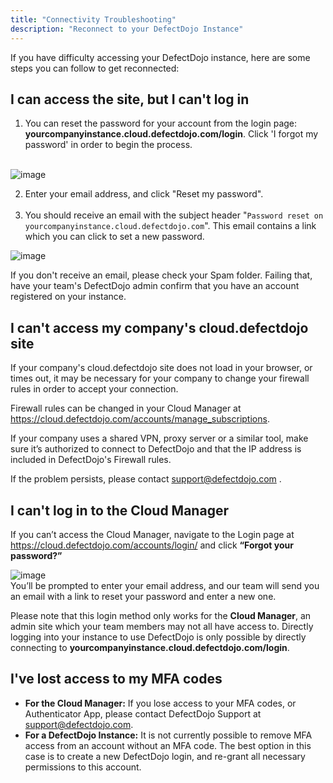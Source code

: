 ```yaml
---
title: "Connectivity Troubleshooting"
description: "Reconnect to your DefectDojo Instance"
---
```


If you have difficulty accessing your DefectDojo instance, here are some steps you can follow to get reconnected:

## I can access the site, but I can't log in

1. You can reset the password for your account from the login page: **yourcompanyinstance.cloud.defectdojo.com/login**. Click 'I forgot my password' in order to begin the process.  
​

![image](images/Connectivity_Troubleshooting.png)

2. Enter your email address, and click "Reset my password".  
​
3. You should receive an email with the subject header "`Password reset on yourcompanyinstance.cloud.defectdojo.com`". This email contains a link which you can click to set a new password.  
  

![image](images/Connectivity_Troubleshooting_2.png)

If you don't receive an email, please check your Spam folder. Failing that, have your team's DefectDojo admin confirm that you have an account registered on your instance.  



## I can't access my company's cloud.defectdojo site

If your company's cloud.defectdojo site does not load in your browser, or times out, it may be necessary for your company to change your firewall rules in order to accept your connection.

Firewall rules can be changed in your Cloud Manager at <https://cloud.defectdojo.com/accounts/manage_subscriptions>.

If your company uses a shared VPN, proxy server or a similar tool, make sure it’s authorized to connect to DefectDojo and that the IP address is included in DefectDojo's Firewall rules.

If the problem persists, please contact [support@defectdojo.com](mailto:support@defectdojo.com) .



## I can't log in to the Cloud Manager

If you can’t access the Cloud Manager, navigate to the Login page at <https://cloud.defectdojo.com/accounts/login/> and click **“Forgot your password?”**


![image](images/Connectivity_Troubleshooting_3.png)  
You’ll be prompted to enter your email address, and our team will send you an email with a link to reset your password and enter a new one. 

Please note that this login method only works for the **Cloud Manager**, an admin site which your team members may not all have access to. Directly logging into your instance to use DefectDojo is only possible by directly connecting to **yourcompanyinstance.cloud.defectdojo.com/login**.



## **I've lost access to my MFA codes**

* **For the Cloud Manager:** If you lose access to your MFA codes, or Authenticator App, please contact DefectDojo Support at [support@defectdojo.com](mailto:support@defectdojo.com).
* **For a DefectDojo Instance:** It is not currently possible to remove MFA access from an account without an MFA code. The best option in this case is to create a new DefectDojo login, and re\-grant all necessary permissions to this account.


